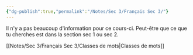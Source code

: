 ```yaml
---
{"dg-publish":true,"permalink":"/Notes/Sec 3/Français Sec 3/"}
---
```


Il n'y a pas beaucoup d'information pour ce cours-ci. Peut-être que ce que tu cherches est dans la section sec 1 ou sec 2.

[[Notes/Sec 3/Français Sec 3/Classes de mots\|Classes de mots]]
